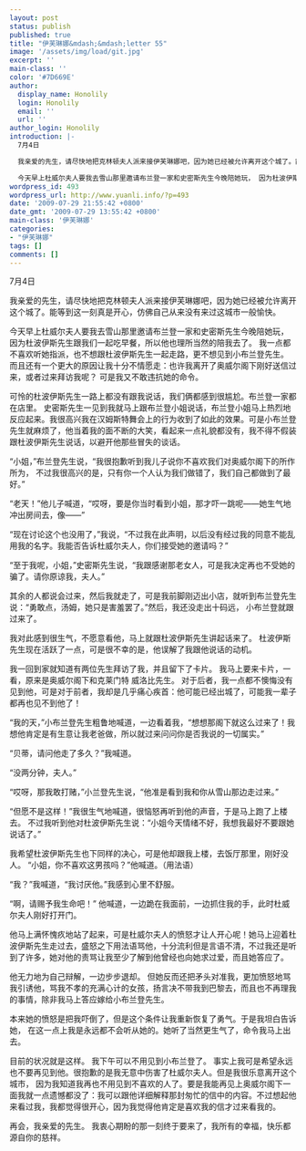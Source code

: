 ```yaml
---
layout: post
status: publish
published: true
title: "伊芙琳娜&mdash;&mdash;letter 55"
image: '/assets/img/load/git.jpg'
excerpt: ''
main-class: ''
color: '#7D669E'
author:
  display_name: Honolily
  login: Honolily
  email: ''
  url: ''
author_login: Honolily
introduction: |-
  7月4日

  我亲爱的先生，请尽快地把克林顿夫人派来接伊芙琳娜吧，因为她已经被允许离开这个城了。能等到这一刻真是开心，仿佛自己从来没有来过这城市一般愉快。

  今天早上杜威尔夫人要我去雪山那里邀请布兰登一家和史密斯先生今晚陪她玩， 因为杜波伊斯先生跟我们一起吃早餐，所以他也理所当然的陪我去了。 我一点都不喜欢听她指派，也不想跟杜波伊斯先生一起走路，更不想见到小布兰登先生。 而且还有一个更大的原因让我十分不情愿走：也许我离开了奥威尔阁下刚好送信过来，或者过来拜访我呢？ 可是我又不敢违抗她的命令。
wordpress_id: 493
wordpress_url: http://www.yuanli.info/?p=493
date: '2009-07-29 21:55:42 +0800'
date_gmt: '2009-07-29 13:55:42 +0800'
main-class: '伊芙琳娜'
categories:
- "伊芙琳娜"
tags: []
comments: []
---
```

7月4日

我亲爱的先生，请尽快地把克林顿夫人派来接伊芙琳娜吧，因为她已经被允许离开这个城了。能等到这一刻真是开心，仿佛自己从来没有来过这城市一般愉快。

今天早上杜威尔夫人要我去雪山那里邀请布兰登一家和史密斯先生今晚陪她玩， 因为杜波伊斯先生跟我们一起吃早餐，所以他也理所当然的陪我去了。 我一点都不喜欢听她指派，也不想跟杜波伊斯先生一起走路，更不想见到小布兰登先生。 而且还有一个更大的原因让我十分不情愿走：也许我离开了奥威尔阁下刚好送信过来，或者过来拜访我呢？ 可是我又不敢违抗她的命令。

可怜的杜波伊斯先生一路上都没有跟我说话，我们俩都感到很尴尬。布兰登一家都在店里。 史密斯先生一见到我就马上跟布兰登小姐说话，布兰登小姐马上热烈地反应起来。我很高兴我在汉姆斯特舞会上的行为收到了如此的效果。可是小布兰登先生就麻烦了，他当着我的面不断的大笑，看起来一点礼貌都没有，我不得不假装跟杜波伊斯先生说话，以避开他那些冒失的谈话。

&ldquo;小姐，&rdquo;布兰登先生说，&ldquo;我很抱歉听到我儿子说你不喜欢我们对奥威尔阁下的所作所为， 不过我很高兴的是，只有你一个人认为我们做错了，我们自己都做到了最好。&rdquo;

&ldquo;老天！&rdquo;他儿子喊道，&ldquo;哎呀，要是你当时看到小姐，那才吓一跳呢&mdash;&mdash;她生气地冲出房间去，像&mdash;&mdash;&rdquo;

&ldquo;现在讨论这个也没用了，&rdquo;我说，&ldquo;不过我在此声明，以后没有经过我的同意不能乱用我的名字。我能否告诉杜威尔夫人，你们接受她的邀请吗？&rdquo;

&ldquo;至于我呢，小姐，&rdquo;史密斯先生说，&ldquo;我跟感谢那老女人，可是我决定再也不受她的骗了。请你原谅我，夫人。&rdquo;

其余的人都说会过来，然后我就走了，可是我前脚刚迈出小店，就听到布兰登先生说：&ldquo;勇敢点，汤姆，她只是害羞罢了。&rdquo;然后，我还没走出十码远， 小布兰登就跟过来了。

我对此感到很生气，不愿意看他，马上就跟杜波伊斯先生讲起话来了。 杜波伊斯先生现在活跃了一点，可是很不幸的是，他误解了我跟他说话的动机。

我一回到家就知道有两位先生拜访了我，并且留下了卡片。 我马上要来卡片，一看，原来是奥威尔阁下和克莱门特 威洛比先生。 对于后者，我一点都不懊悔没有见到他，可是对于前者，我却是几乎痛心疾首：他可能已经出城了，可能我一辈子都再也见不到他了！

&ldquo;我的天，&rdquo;小布兰登先生粗鲁地喊道，一边看着我，&ldquo;想想那阁下就这么过来了！我想他肯定是有生意让我老爸做，所以就过来问问你是否我说的一切属实。&rdquo;

&ldquo;贝蒂，请问他走了多久？&rdquo;我喊道。

&ldquo;没两分钟，夫人。&rdquo;

&ldquo;哎呀，那我敢打赌，&rdquo;小兰登先生说，&ldquo;他准是看到我和你从雪山那边走过来。&rdquo;

&ldquo;但愿不是这样！&rdquo;我很生气地喊道，很恼怒再听到他的声音，于是马上跑了上楼去。 不过我听到他对杜波伊斯先生说：&ldquo;小姐今天情绪不好，我想我最好不要跟她说话了。&rdquo;

我希望杜波伊斯先生也下同样的决心，可是他却跟我上楼，去饭厅那里，刚好没人。 &ldquo;小姐，你不喜欢这男孩吗？&rdquo;他喊道。（用法语）

&ldquo;我？&rdquo;我喊道，&ldquo;我讨厌他。&rdquo;我感到心里不舒服。

&ldquo;啊，请赐予我生命吧！&rdquo; 他喊道，一边跪在我面前，一边抓住我的手，此时杜威尔夫人刚好打开门。

他马上满怀愧疚地站了起来，可是杜威尔夫人的愤怒才让人开心呢！她马上迎着杜波伊斯先生走过去，盛怒之下用法语骂他，十分流利但是言语不清，不过我还是听到了许多，她对他的责骂让我至少了解到他曾经也向她求过爱，而且她答应了。

他无力地为自己辩解，一边步步退却。 但她反而还把矛头对准我，更加愤怒地骂我引诱他，骂我不孝的充满心计的女孩，扬言决不带我到巴黎去，而且也不再理我的事情，除非我马上答应嫁给小布兰登先生。

本来她的愤怒是把我吓倒了，但是这个条件让我重新恢复了勇气。于是我坦白告诉她， 在这一点上我是永远都不会听从她的。她听了当然更生气了，命令我马上出去。

目前的状况就是这样。 我下午可以不用见到小布兰登了。 事实上我可是希望永远也不要再见到他。很抱歉的是我无意中伤害了杜威尔夫人。但是我很乐意离开这个城市， 因为我知道我再也不用见到不喜欢的人了。要是我能再见上奥威尔阁下一面我就一点遗憾都没了：我可以跟他详细解释那封匆忙的信中的内容。不过想起他来看过我，我都觉得很开心，因为我觉得他肯定是喜欢我的信才过来看我的。

再会，我亲爱的先生。 我衷心期盼的那一刻终于要来了，我所有的幸福，快乐都源自你的慈祥。

